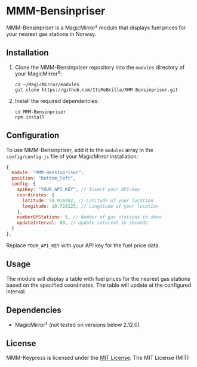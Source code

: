 # MMM-Bensinpriser

MMM-Bensinpriser is a MagicMirror² module that displays fuel prices for your nearest gas stations in Norway.

## Installation

1. Clone the MMM-Bensinpriser repository into the `modules` directory of your MagicMirror²:

   ```shell
   cd ~/MagicMirror/modules
   git clone https://github.com/ItsMeBrille/MMM-Bensinpriser.git
   ```

2. Install the required dependencies:

   ```shell
   cd MMM-Bensinpriser
   npm install
   ```

## Configuration

To use MMM-Bensinpriser, add it to the `modules` array in the `config/config.js` file of your MagicMirror installation:

```javascript
{
  module: "MMM-Bensinpriser",
  position: "bottom_left",
  config: {
    apiKey: "YOUR_API_KEY", // Insert your API-key
    coordinates: {
      latitude: 59.916952, // Latitude of your location
      longitude: 10.728125, // Longitude of your location
    },
    numberOfStations: 5, // Number of gas stations to show
    updateInterval: 60, // Update interval in seconds
  }
},
```

Replace `YOUR_API_KEY` with your API key for the fuel price data.

## Usage

The module will display a table with fuel prices for the nearest gas stations based on the specified coordinates. The table will update at the configured interval.

## Dependencies
* MagicMirror² (not tested on versions below 2.12.0)

## License
MMM-Keypress is licensed under the [MIT License](LICENSE).
The MIT License (MIT)